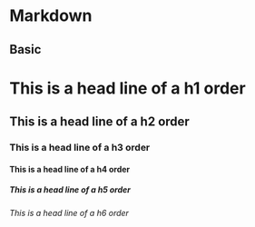 # Markdown

## Basic

# This is a head line of a h1 order

## This is a head line of a h2 order

### This is a head line of a h3 order

#### This is a head line of a h4 order

##### This is a head line of a h5 order

###### This is a head line of a h6 order
